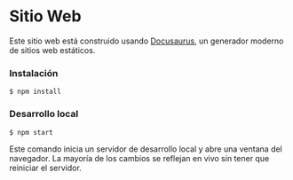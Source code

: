 # Sitio Web

Este sitio web está construido usando [Docusaurus](https://docusaurus.io/), un generador moderno de sitios web estáticos.

### Instalación

```
$ npm install
```

### Desarrollo local

```
$ npm start
```

Este comando inicia un servidor de desarrollo local y abre una ventana del navegador. La mayoría de los cambios se reflejan en vivo sin tener que reiniciar el servidor.
